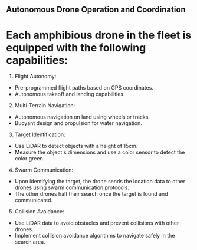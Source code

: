 ## Autonomous Drone Operation and Coordination
# Each amphibious drone in the fleet is equipped with the following capabilities:
1.	Flight Autonomy:
-	Pre-programmed flight paths based on GPS coordinates.
-	Autonomous takeoff and landing capabilities.
2.	Multi-Terrain Navigation:
- Autonomous navigation on land using wheels or tracks.
- Buoyant design and propulsion for water navigation.
3.	Target Identification:
-	Use LiDAR to detect objects with a height of 15cm.
-	Measure the object's dimensions and use a color sensor to detect the color green.
4.	Swarm Communication:
-	Upon identifying the target, the drone sends the location data to other drones using swarm communication protocols.
-	The other drones halt their search once the target is found and communicated.
5.	Collision Avoidance:
-	Use LiDAR data to avoid obstacles and prevent collisions with other drones.
-	Implement collision avoidance algorithms to navigate safely in the search area.
